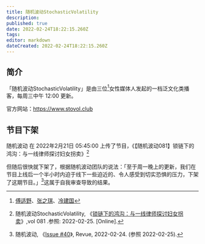 ```yaml
---
title: 随机波动StochasticVolatility
description:
published: true
date: 2022-02-24T18:22:15.260Z
tags:
editor: markdown
dateCreated: 2022-02-24T18:22:15.260Z
---
```


## 简介

「随机波动StochasticVolatility」是由三位[^3]女性媒体人发起的一档泛文化类播客，每周三中午 12:00 更新。

[^3]: [傅适野](https://www.stovol.club/hosts/shiye)、[张之琪](https://www.stovol.club/hosts/zhiqi)、[冷建国](https://www.stovol.club/hosts/lengjianguo)

官方网站：<https://www.stovol.club>

## 节目下架

随机波动 在 2022年2月21日 05:45:00 上传了节目，《【随机波动081】锁链下的鸿沟：与一线律师探讨妇女拐卖》[^5Ojmt]

[^5Ojmt]: 随机波动StochasticVolatility, 《[锁链下的鸿沟：与一线律师探讨妇女拐卖](https://archive.is/TNbbA "https://www.listennotes.com/de/podcasts/随机波动stochasticvolati/随机波动081锁链下的鸿沟与一线律师探讨妇女拐卖-P604-5Ojmt_/")》,vol 081 .参照: 2022-02-25. [Online].

但随后很快就下架了，根据随机波动团队的说法：「至于周一晚上的更新，我们在节目上线后一个半小时内迫于线下一些迫近的、令人感受到切实恐惧的压力，下架了这期节目。」[^40]这属于自我审查导致的结果。

[^40]: 随机波动, 《[Issue #40](https://web.archive.org/web/20220224092731/https://www.getrevue.co/profile/stovol/issues/issue-40-1042035)》, Revue, 2022-02-24. (参照 2022-02-25).
